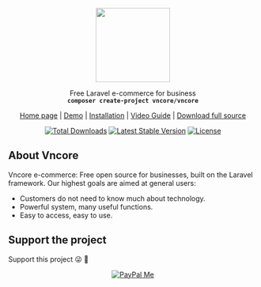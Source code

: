 <p align="center">
    <img src="https://vncore.net/logo.png?v=4" width="150">
</p>
<p align="center">Free Laravel e-commerce for business<br>
    <code><b>composer create-project vncore/vncore</b></code></p>
<p align="center">
 <a href="https://vncore.net">Home page</a> | <a href="https://demo.vncore.net">Demo</a> | <a href="https://vncore.net/en/docs/master/installation.html">Installation</a>  | <a href="https://vncore.net/en/docs/master/video-guide.html">Video Guide</a> | <a href="https://vncore.net/en/download.html">Download full source</a>
</p>

<p align="center">
<a href="https://packagist.org/packages/vncore/core"><img src="https://poser.pugx.org/vncore/core/d/total.svg" alt="Total Downloads"></a>
<a href="https://packagist.org/packages/vncore/core"><img src="https://poser.pugx.org/vncore/core/v/stable.svg" alt="Latest Stable Version"></a>
<a href="https://packagist.org/packages/vncore/core"><img src="https://poser.pugx.org/vncore/core/license.svg" alt="License"></a>
</p>

## About Vncore
Vncore e-commerce: Free open source for businesses, built on the Laravel framework.
Our highest goals are aimed at general users:
- Customers do not need to know much about technology.
- Powerful system, many useful functions.
- Easy to access, easy to use.

## Support the project
Support this project :stuck_out_tongue_winking_eye: :pray:
<p align="center">
    <a href="https://www.paypal.me/LeLanh" target="_blank"><img src="https://img.shields.io/badge/Donate-PayPal-green.svg" data-origin="https://img.shields.io/badge/Donate-PayPal-green.svg" alt="PayPal Me"></a>
</p>
